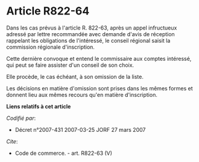 # Article R822-64

Dans les cas prévus à l'article R. 822-63, après un appel infructueux adressé par lettre recommandée avec demande d'avis de
réception rappelant les obligations de l'intéressé, le conseil régional saisit la commission régionale d'inscription.

Cette dernière convoque et entend le commissaire aux comptes intéressé, qui peut se faire assister d'un conseil de son choix.

Elle procède, le cas échéant, à son omission de la liste.

Les décisions en matière d'omission sont prises dans les mêmes formes et donnent lieu aux mêmes recours qu'en matière
d'inscription.

**Liens relatifs à cet article**

_Codifié par_:

  - Décret n°2007-431 2007-03-25 JORF 27 mars 2007

_Cite_:

  - Code de commerce. - art. R822-63 (V)
